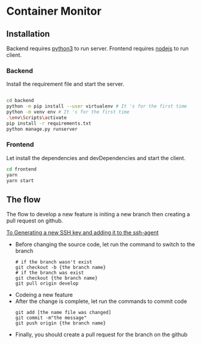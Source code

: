 # Container Monitor

## Installation

Backend requires [python3](https://www.python.org/) to run server.
Frontend requires [nodejs](https://nodejs.org/) to run client.

### Backend

Install the requirement file and start the server.

```sh

cd backend
python -m pip install --user virtualenv # It 's for the first time
python -m venv env # It 's for the first time
.\env\Scripts\activate
pip install -r requirements.txt
python manage.py runserver
```

### Frontend

Let install the dependencies and devDependencies and start the client.

```sh
cd frontend
yarn
yarn start
```

## The flow

The flow to develop a new feature is initing a new branch then creating a pull request on github.

[To Generating a new SSH key and adding it to the ssh-agent](https://docs.github.com/en/authentication/connecting-to-github-with-ssh/generating-a-new-ssh-key-and-adding-it-to-the-ssh-agent)

- Before changing the source code, let run the command to switch to the branch
  ```
  # if the branch wasn't exist
  git checkout -b {the branch name}
  # if the branch was exist
  git checkout {the branch name}
  git pull origin develop
  ```
- Codeing a new feature
- After the change is complete, let run the commands to commit code
  ```
  git add [the name file was changed]
  git commit -m"the message"
  git push origin {the branch name}
  ```
- Finally, you should create a pull request for the branch on the github
